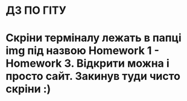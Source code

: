 # ДЗ ПО ГІТУ

# Скріни терміналу лежать в папці img під назвою Homework 1 - Homework 3. Відкрити можна і просто сайт. Закинув туди чисто скріни :)
